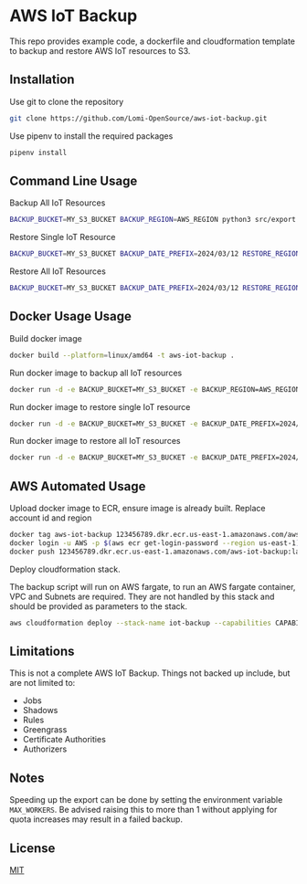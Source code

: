 # AWS IoT Backup

This repo provides example code, a dockerfile and cloudformation template to backup and restore AWS IoT resources to S3.

## Installation

Use git to clone the repository

```bash
git clone https://github.com/Lomi-OpenSource/aws-iot-backup.git
```

Use pipenv to install the required packages

```bash
pipenv install
```

## Command Line Usage
Backup All IoT Resources
```bash
BACKUP_BUCKET=MY_S3_BUCKET BACKUP_REGION=AWS_REGION python3 src/export.py
```
Restore Single IoT Resource
```bash
BACKUP_BUCKET=MY_S3_BUCKET BACKUP_DATE_PREFIX=2024/03/12 RESTORE_REGION=AWS_REGION THING_NAME=MY_IOT_THING python3 src/restore_single.py
```
Restore All IoT Resources
```bash
BACKUP_BUCKET=MY_S3_BUCKET BACKUP_DATE_PREFIX=2024/03/12 RESTORE_REGION=AWS_REGION python3 src/restore_all.py
```

## Docker Usage Usage
Build docker image
```bash
docker build --platform=linux/amd64 -t aws-iot-backup .
```
Run docker image to backup all IoT resources
```bash
docker run -d -e BACKUP_BUCKET=MY_S3_BUCKET -e BACKUP_REGION=AWS_REGION -v ~/.aws:/root/.aws aws-iot-backup
```
Run docker image to restore single IoT resource
```bash
docker run -d -e BACKUP_BUCKET=MY_S3_BUCKET -e BACKUP_DATE_PREFIX=2024/03/12 -e RESTORE_REGION=AWS_REGION -e THING_NAME=MY_IOT_THING -v ~/.aws:/root/.aws aws-iot-backup restore_single.py
```
Run docker image to restore all IoT resources
```bash
docker run -d -e BACKUP_BUCKET=MY_S3_BUCKET -e BACKUP_DATE_PREFIX=2024/03/12 -e RESTORE_REGION=AWS_REGION -v ~/.aws:/root/.aws aws-iot-backup restore_all.py
```

## AWS Automated Usage
Upload docker image to ECR, ensure image is already built. Replace account id and region
```bash
docker tag aws-iot-backup 123456789.dkr.ecr.us-east-1.amazonaws.com/aws-iot-backup:latest
docker login -u AWS -p $(aws ecr get-login-password --region us-east-1) 123456789.dkr.ecr.us-east-1.amazonaws.com
docker push 123456789.dkr.ecr.us-east-1.amazonaws.com/aws-iot-backup:latest
```
Deploy cloudformation stack.

The backup script will run on AWS fargate, to run an AWS fargate container, VPC and Subnets are required. They are not handled by this stack and should be provided as parameters to the stack. 
```bash
aws cloudformation deploy --stack-name iot-backup --capabilities CAPABILITY_IAM CAPABILITY_NAMED_IAM --template-file template.yaml --parameter-overrides VpcId=vpc-123abc PrivateSubnets=subnet-123abc,subnet-123abc

```

## Limitations
This is not a complete AWS IoT Backup. Things not backed up include, but are not limited to:
- Jobs
- Shadows
- Rules
- Greengrass
- Certificate Authorities
- Authorizers


## Notes

Speeding up the export can be done by setting the environment variable `MAX_WORKERS`. Be advised raising this to more than 1 without applying for quota increases may result in a failed backup. 

## License

[MIT](https://opensource.org/license/mit)

